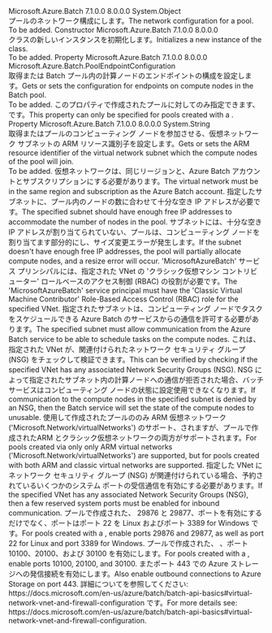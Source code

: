 <Type Name="NetworkConfiguration" FullName="Microsoft.Azure.Batch.NetworkConfiguration">
  <TypeSignature Language="C#" Value="public class NetworkConfiguration" />
  <TypeSignature Language="ILAsm" Value=".class public auto ansi beforefieldinit NetworkConfiguration extends System.Object" />
  <TypeSignature Language="DocId" Value="T:Microsoft.Azure.Batch.NetworkConfiguration" />
  <TypeSignature Language="VB.NET" Value="Public Class NetworkConfiguration" />
  <TypeSignature Language="F#" Value="type NetworkConfiguration = class&#xA;    interface ITransportObjectProvider&lt;NetworkConfiguration&gt;&#xA;    interface IPropertyMetadata&#xA;    interface IModifiable&#xA;    interface IReadOnly" />
  <AssemblyInfo>
    <AssemblyName>Microsoft.Azure.Batch</AssemblyName>
    <AssemblyVersion>7.1.0.0</AssemblyVersion>
    <AssemblyVersion>8.0.0.0</AssemblyVersion>
  </AssemblyInfo>
  <Base>
    <BaseTypeName>System.Object</BaseTypeName>
  </Base>
  <Interfaces />
  <Docs>
    <summary>
            <span data-ttu-id="a5a0a-101">プールのネットワーク構成にします。</span><span class="sxs-lookup"><span data-stu-id="a5a0a-101">The network configuration for a pool.</span></span>
            </summary>
    <remarks>To be added.</remarks>
  </Docs>
  <Members>
    <Member MemberName=".ctor">
      <MemberSignature Language="C#" Value="public NetworkConfiguration ();" />
      <MemberSignature Language="ILAsm" Value=".method public hidebysig specialname rtspecialname instance void .ctor() cil managed" />
      <MemberSignature Language="DocId" Value="M:Microsoft.Azure.Batch.NetworkConfiguration.#ctor" />
      <MemberSignature Language="VB.NET" Value="Public Sub New ()" />
      <MemberType>Constructor</MemberType>
      <AssemblyInfo>
        <AssemblyName>Microsoft.Azure.Batch</AssemblyName>
        <AssemblyVersion>7.1.0.0</AssemblyVersion>
        <AssemblyVersion>8.0.0.0</AssemblyVersion>
      </AssemblyInfo>
      <Parameters />
      <Docs>
        <summary>
            <span data-ttu-id="a5a0a-102"><see cref="T:Microsoft.Azure.Batch.NetworkConfiguration" /> クラスの新しいインスタンスを初期化します。</span><span class="sxs-lookup"><span data-stu-id="a5a0a-102">Initializes a new instance of the <see cref="T:Microsoft.Azure.Batch.NetworkConfiguration" /> class.</span></span>
            </summary>
        <remarks>To be added.</remarks>
      </Docs>
    </Member>
    <Member MemberName="EndpointConfiguration">
      <MemberSignature Language="C#" Value="public Microsoft.Azure.Batch.PoolEndpointConfiguration EndpointConfiguration { get; set; }" />
      <MemberSignature Language="ILAsm" Value=".property instance class Microsoft.Azure.Batch.PoolEndpointConfiguration EndpointConfiguration" />
      <MemberSignature Language="DocId" Value="P:Microsoft.Azure.Batch.NetworkConfiguration.EndpointConfiguration" />
      <MemberSignature Language="VB.NET" Value="Public Property EndpointConfiguration As PoolEndpointConfiguration" />
      <MemberSignature Language="F#" Value="member this.EndpointConfiguration : Microsoft.Azure.Batch.PoolEndpointConfiguration with get, set" Usage="Microsoft.Azure.Batch.NetworkConfiguration.EndpointConfiguration" />
      <MemberType>Property</MemberType>
      <AssemblyInfo>
        <AssemblyName>Microsoft.Azure.Batch</AssemblyName>
        <AssemblyVersion>7.1.0.0</AssemblyVersion>
        <AssemblyVersion>8.0.0.0</AssemblyVersion>
      </AssemblyInfo>
      <ReturnValue>
        <ReturnType>Microsoft.Azure.Batch.PoolEndpointConfiguration</ReturnType>
      </ReturnValue>
      <Docs>
        <summary>
            <span data-ttu-id="a5a0a-103">取得または Batch プール内の計算ノードのエンドポイントの構成を設定します。</span><span class="sxs-lookup"><span data-stu-id="a5a0a-103">Gets or sets the configuration for endpoints on compute nodes in the Batch pool.</span></span>
            </summary>
        <value>To be added.</value>
        <remarks>
            <span data-ttu-id="a5a0a-104">このプロパティで作成されたプールに対してのみ指定できます、<see cref="P:Microsoft.Azure.Batch.CloudPool.VirtualMachineConfiguration" />です。</span><span class="sxs-lookup"><span data-stu-id="a5a0a-104">This property can only be specified for pools created with a <see cref="P:Microsoft.Azure.Batch.CloudPool.VirtualMachineConfiguration" />.</span></span>
            </remarks>
      </Docs>
    </Member>
    <Member MemberName="SubnetId">
      <MemberSignature Language="C#" Value="public string SubnetId { get; set; }" />
      <MemberSignature Language="ILAsm" Value=".property instance string SubnetId" />
      <MemberSignature Language="DocId" Value="P:Microsoft.Azure.Batch.NetworkConfiguration.SubnetId" />
      <MemberSignature Language="VB.NET" Value="Public Property SubnetId As String" />
      <MemberSignature Language="F#" Value="member this.SubnetId : string with get, set" Usage="Microsoft.Azure.Batch.NetworkConfiguration.SubnetId" />
      <MemberType>Property</MemberType>
      <AssemblyInfo>
        <AssemblyName>Microsoft.Azure.Batch</AssemblyName>
        <AssemblyVersion>7.1.0.0</AssemblyVersion>
        <AssemblyVersion>8.0.0.0</AssemblyVersion>
      </AssemblyInfo>
      <ReturnValue>
        <ReturnType>System.String</ReturnType>
      </ReturnValue>
      <Docs>
        <summary>
            <span data-ttu-id="a5a0a-105">取得またはプールのコンピューティング ノードを参加させる、仮想ネットワーク サブネットの ARM リソース識別子を設定します。</span><span class="sxs-lookup"><span data-stu-id="a5a0a-105">Gets or sets the ARM resource identifier of the virtual network subnet which the compute nodes of the pool will join.</span></span>
            </summary>
        <value>To be added.</value>
        <remarks>
            <span data-ttu-id="a5a0a-106">仮想ネットワークは、同じリージョンと、Azure Batch アカウントとサブスクリプションにする必要があります。</span><span class="sxs-lookup"><span data-stu-id="a5a0a-106">The virtual network must be in the same region and subscription as the Azure Batch account.</span></span> <span data-ttu-id="a5a0a-107">指定したサブネットに、プール内のノードの数に合わせて十分な空き IP アドレスが必要です。</span><span class="sxs-lookup"><span data-stu-id="a5a0a-107">The specified subnet should have enough free IP addresses to accommodate the number of nodes in the pool.</span></span> <span data-ttu-id="a5a0a-108">サブネットには、十分な空き IP アドレスが割り当てられていない、プールは、コンピューティング ノードを割り当てます部分的にし、サイズ変更エラーが発生します。</span><span class="sxs-lookup"><span data-stu-id="a5a0a-108">If the subnet doesn't have enough free IP addresses, the pool will partially allocate compute nodes, and a resize error will occur.</span></span> <span data-ttu-id="a5a0a-109">'MicrosoftAzureBatch' サービス プリンシパルには、指定された VNet の 'クラシック仮想マシン コントリビューター' ロールベースのアクセス制御 (RBAC) の役割が必要です。</span><span class="sxs-lookup"><span data-stu-id="a5a0a-109">The 'MicrosoftAzureBatch' service principal must have the 'Classic Virtual Machine Contributor' Role-Based Access Control (RBAC) role for the specified VNet.</span></span> <span data-ttu-id="a5a0a-110">指定されたサブネットは、コンピューティング ノードでタスクをスケジュールできる Azure Batch のサービスからの通信を許可する必要があります。</span><span class="sxs-lookup"><span data-stu-id="a5a0a-110">The specified subnet must allow communication from the Azure Batch service to be able to schedule tasks on the compute nodes.</span></span> <span data-ttu-id="a5a0a-111">これは、指定された VNet が、関連付けられたネットワーク セキュリティ グループ (NSG) をチェックして検証できます。</span><span class="sxs-lookup"><span data-stu-id="a5a0a-111">This can be verified by checking if the specified VNet has any associated Network Security Groups (NSG).</span></span> <span data-ttu-id="a5a0a-112">NSG によって指定されたサブネット内の計算ノードへの通信が拒否された場合、バッチ サービスはコンピューティング ノードの状態に設定使用できなくなります。</span><span class="sxs-lookup"><span data-stu-id="a5a0a-112">If communication to the compute nodes in the specified subnet is denied by an NSG, then the Batch service will set the state of the compute nodes to unusable.</span></span> <span data-ttu-id="a5a0a-113">使用して作成されたプールの<see cref="P:Microsoft.Azure.Batch.CloudPool.VirtualMachineConfiguration" />のみ ARM 仮想ネットワーク ('Microsoft.Network/virtualNetworks') のサポート、されますが、プールで作成された<see cref="P:Microsoft.Azure.Batch.CloudPool.CloudServiceConfiguration" />ARM とクラシック仮想ネットワークの両方がサポートされます。</span><span class="sxs-lookup"><span data-stu-id="a5a0a-113">For pools created via <see cref="P:Microsoft.Azure.Batch.CloudPool.VirtualMachineConfiguration" /> only  only ARM virtual networks ('Microsoft.Network/virtualNetworks') are supported, but for pools created with <see cref="P:Microsoft.Azure.Batch.CloudPool.CloudServiceConfiguration" /> both ARM and classic virtual networks are supported.</span></span> <span data-ttu-id="a5a0a-114">指定した VNet にネットワーク セキュリティ グループ (NSG) が関連付けられている場合、予約されているいくつかのシステム ポートの受信通信を有効にする必要があります。</span><span class="sxs-lookup"><span data-stu-id="a5a0a-114">If the specified VNet has any associated Network Security Groups (NSG), then a few reserved system ports must be enabled for inbound communication.</span></span> <span data-ttu-id="a5a0a-115">プールで作成された、 <see cref="P:Microsoft.Azure.Batch.CloudPool.VirtualMachineConfiguration" />29876 と 29877、ポートを有効にするだけでなく、ポートはポート 22 を Linux およびポート 3389 for Windows です。</span><span class="sxs-lookup"><span data-stu-id="a5a0a-115">For pools created with a <see cref="P:Microsoft.Azure.Batch.CloudPool.VirtualMachineConfiguration" />, enable ports 29876 and 29877, as well as port 22 for Linux and port 3389 for Windows.</span></span> <span data-ttu-id="a5a0a-116">プールで作成された、 <see cref="P:Microsoft.Azure.Batch.CloudPool.CloudServiceConfiguration" />、ポート 10100、20100、および 30100 を有効にします。</span><span class="sxs-lookup"><span data-stu-id="a5a0a-116">For pools created with a <see cref="P:Microsoft.Azure.Batch.CloudPool.CloudServiceConfiguration" />, enable ports 10100, 20100, and 30100.</span></span> <span data-ttu-id="a5a0a-117">またポート 443 での Azure ストレージへの発信接続を有効にします。</span><span class="sxs-lookup"><span data-stu-id="a5a0a-117">Also enable outbound connections to Azure Storage on port 443.</span></span> <span data-ttu-id="a5a0a-118">詳細についてを参照してください: https://docs.microsoft.com/en-us/azure/batch/batch-api-basics#virtual-network-vnet-and-firewall-configuration です。</span><span class="sxs-lookup"><span data-stu-id="a5a0a-118">For more details see: https://docs.microsoft.com/en-us/azure/batch/batch-api-basics#virtual-network-vnet-and-firewall-configuration.</span></span>
            </remarks>
      </Docs>
    </Member>
  </Members>
</Type>